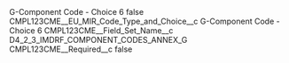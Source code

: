 <?xml version="1.0" encoding="UTF-8"?>
<CustomMetadata xmlns="http://soap.sforce.com/2006/04/metadata" xmlns:xsi="http://www.w3.org/2001/XMLSchema-instance" xmlns:xsd="http://www.w3.org/2001/XMLSchema">
    <label>G-Component Code - Choice 6</label>
    <protected>false</protected>
    <values>
        <field>CMPL123CME__EU_MIR_Code_Type_and_Choice__c</field>
        <value xsi:type="xsd:string">G-Component Code - Choice 6</value>
    </values>
    <values>
        <field>CMPL123CME__Field_Set_Name__c</field>
        <value xsi:type="xsd:string">D4_2_3_IMDRF_COMPONENT_CODES_ANNEX_G</value>
    </values>
    <values>
        <field>CMPL123CME__Required__c</field>
        <value xsi:type="xsd:boolean">false</value>
    </values>
</CustomMetadata>
